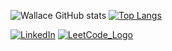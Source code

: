 ![Wallace GitHub stats](https://github-readme-stats.vercel.app/api?username=wallaceSF&count_private=true&show_icons=true&theme=dark)
[![Top Langs](https://github-readme-stats.vercel.app/api/top-langs/?username=wallaceSF&layout=compact&theme=dark)](https://github.com/wallaceSF)


<a href="https://www.linkedin.com/in/wallace-ferreira/" target="_blank"><img src="https://img.shields.io/badge/LinkedIn-%230077B5.svg?&style=flat-square&logo=linkedin&logoColor=white" alt="LinkedIn"></a>
<a href="https://www.linkedin.com/in/wallace-ferreira/" target="_blank"><img src="https://img.shields.io/badge/__-LeetCode-yellow" alt="LeetCode_Logo"></a>




